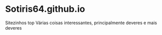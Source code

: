 # Sotiris64.github.io
Sitezinhos top
Várias coisas interessantes, principalmente deveres e mais deveres


